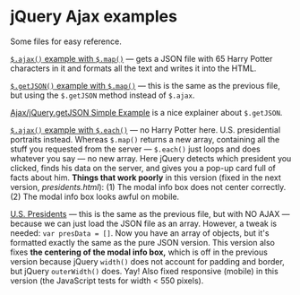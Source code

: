 # jQuery Ajax examples

Some files for easy reference.

[`$.ajax()` example with `$.map()`](https://macloo.github.io/jquery-ajax-examples/ajax-and-map.html) — gets a JSON file with 65 Harry Potter characters in it and formats all the text and writes it into the HTML.

[`$.getJSON()` example with `$.map()`](https://macloo.github.io/jquery-ajax-examples/getJSON-and-map.html) — this is the same as the previous file, but using the `$.getJSON` method instead of `$.ajax`.

[Ajax/jQuery.getJSON Simple Example](https://www.sitepoint.com/ajaxjquery-getjson-simple-example/) is a nice explainer about `$.getJSON`.

[`$.ajax()` example with `$.each()`](https://macloo.github.io/jquery-ajax-examples/ajax-and-each.html) — no Harry Potter here. U.S. presidential portraits instead. Whereas `$.map()` returns a new array, containing all the stuff you requested from the server — `$.each()` just loops and does whatever you say — no new array. Here jQuery detects which president you clicked, finds his data on the server, and gives you a pop-up card full of facts about him. **Things that work poorly** in this version (fixed in the next version, *presidents.html*): (1) The modal info box does not center correctly. (2) The modal info box looks awful on mobile.

[U.S. Presidents](https://macloo.github.io/jquery-ajax-examples/presidents.html) — this is the same as the previous file, but with NO AJAX — because we can just load the JSON file as an array. However, a tweak is needed: `var presData = []`. Now you have an array of objects, but it's formatted exactly the same as the pure JSON version. This version also fixes **the centering of the modal info box,** which is off in the previous version because jQuery `width()` does not account for padding and border, but jQuery `outerWidth()` does. Yay! Also fixed responsive (mobile) in this version (the JavaScript tests for width < 550 pixels).
